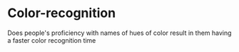# Color-recognition
Does people's proficiency with names of hues of color result in them having a faster color recognition time
